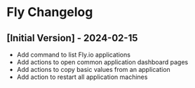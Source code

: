 # Fly Changelog

## [Initial Version] - 2024-02-15

- Add command to list Fly.io applications
- Add actions to open common application dashboard pages
- Add actions to copy basic values from an application
- Add action to restart all application machines
